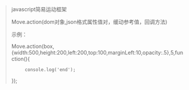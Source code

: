 >  javascript简易运动框架
>
>  Move.action(dom对象,json格式属性值对，缓动参考值，回调方法)
>
>示例：
>
>Move.action(box,{width:500,height:200,left:200,top:100,marginLeft:10,opacity:.5},5,function(){
>
>          console.log('end');
>
> });


